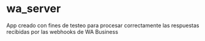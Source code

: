 # wa_server
App creado con fines de testeo para procesar correctamente las respuestas recibidas por las webhooks de WA Business